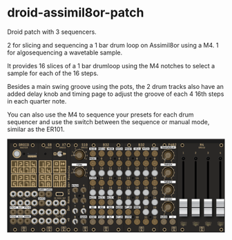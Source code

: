 # droid-assimil8or-patch
Droid patch with 3 sequencers.

2 for slicing and sequencing a 1 bar drum loop on Assimil8or using a M4.
1 for algosequencing a wavetable sample.

It provides 16 slices of a 1 bar drumloop using the M4 notches to select a sample for each of the 16 steps.

Besides a main swing groove using the pots, the 2 drum tracks also have an added delay knob and timing page to adjust the groove of each 4 16th steps in each quarter note.

You can also use the M4 to sequence your presets for each drum sequencer and use the switch between the sequence or manual mode, similar as the ER101.

![Image](droid-assimil8or-drums.png)
